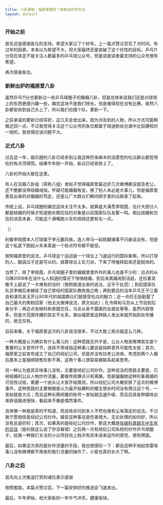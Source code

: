 ```yaml
---
title: 八卦更新：福原爱婚变？新鲜出炉的大瓜
layout: default
---
```


### 开始之前

首先还是感谢各位的支持。希望大家过了个好年。上一篇点赞过百花了点时间，有过年的因素，本来以为希望不大，但大家最终还是突破了这个任性的目标。乒乓11分现在肯定不是关注人数最多的乒乓球公众号，但是说是读者最支持的公众号很有希望。

再次感谢各位。

### 新鲜出炉的福原爱八卦

虽然乒乓11分也更新过一些乒乓球圈子的婚姻八卦，但是总体来说我们还是对球场上的东西更感兴趣一些，婚恋这块不是我们特长。但是难得现在没有比赛，居然八卦都安排到自己头上了，所以我们也插个队，更新一下。

之前承诺的更新已经写好，这几天会发出来。因为涉及到的人物，所以方式可能稍微迂回一点。不过我觉得关注这个公众号的各位都属于球迷粉丝光谱中比较硬核的一侧的，我觉得应该问题不大。

### 正式八卦

过去这一年，娱乐圈的八卦已经多到让我这种历来麻木的没感觉的吃瓜群众都觉得吃的有点顶得慌。结果牛年刚一开始，新瓜已经安排上了。

八卦的开始大致在这里。

有人在豆瓣八卦组（简称八组）发帖子觉得福原爱最近好几次微博都没提及老公，还干脆都没带结婚戒指，怀疑可能婚姻有变。换了别人未必是大事儿，但是福原爱表现出来的对婚姻的笃定，还是让广大群众们瞬间把手里的瓜碗拿了起来。

传统上说，乒乓球圈的婚恋这块关注不太多。就算是大满贯李晓霞，估计大部分人都是结婚的时候才知道她长期交往的对象是以前国家队队友翟一鸣。相比结婚和交往的消息本身，可能这个满嘴跑火车的视频还更有名一点。

（）

别看李晓霞本人打球属于李元霸风格，连人带马一起砍翻诸事不问废话没有，但是这个私底下跑起火车来真是一个标点符号都不能信。

按照福原爱的说法，乒乓球这个运动是一个球台上飞速运行的国际象棋，所以打球的人，脑袋瓜子还是可以的。就算球台上实力派，下来了唠嗑转起来还是挺快的。



当然了，除了李晓霞，乒乓球圈子里的婚姻里里外外的事儿也是不少的：远点的从马琳2008年在没什么人知道的情况下悄悄结婚，到后来离婚闹到法庭，还拉着吴敬平上庭说了一大堆有的没的（按照报道出来的说法，近乎于扯谎）；到前国家队队员李楠后来嫁给了自己曾经的国家队教练施之皓；再到更远的当年乒乓王子江嘉良和演员吴玉芳让80年代的祖国群众们就感受吃瓜的魅力；近一点的王励勤娶了自己最大的黑粉回家（他太太微博说法，原文如此）；孔令辉和马苏从上节目到后来分手；再近点张继科和景甜交往，马龙从来不露面的女朋友等等，虽然内容很多，但是大范围传播的其实不太多。类似福原爱这种路人发出来就开始到处传播的，绝无仅有。

目前来看，关于福原爱这次的八卦说法很多，不过大致上观点就这么几种。

一种大概是认为确实有什么事儿的：这种思路无外乎是，公众人物发微博其实是个重要的公关宣传环节，连续不带戒指这种事儿要说是纯粹意外可能性太低；其次，福原爱之前宣布成立了自己的经纪公司，但是并没有拉老公进来。考虑到两个人婚后基本上是捆绑销售形影不离，这两个事儿很容易被联系起来思考。

另一种认为是其实啥事儿没有，主要是经纪公司炒作。这种说法的思路主要是，已经结婚的公众人物炒作流量，要做传统爆点只有离婚，但是偏偏她这种形象离婚的可信性过低，需要一个由头让大家开始猜测，所以经纪公司大概安排了这次的微博事件。这种思路的主要根据是认为最开始爆料的楼主很长时间没有用过这个号，一发帖就是大瓜；而且这种长期闲置的账号一发帖就迅速升级，而且后续各种媒体出来辟谣跟进很快，看起来不像是偶然事件。

具体哪一种我是真的不知道，而且除非问到本人不然也难有尘埃落定的说法。不过我宁愿相信是经纪公司炒作。婚变这种事总是伤害很大，无论处理的如何好，所以没有总是好的；其次，如果真的是经纪公司炒作，那这大概是<u>张继科景甜无中生有的交往</u>（是的我这么说了你没看错）之后再一次有经纪公司系统的炒作乒乓球圈子，给我一种我们关注的小众项目也上档次有资本进来运作的感觉，很有牌面。

最后，如果这次真的是炒作流量的手段，我也想感叹一下：都会这种平地起惊雷啥事儿没有微博都不用发的吸引流量的操作了，小爱也真的长大了啊。

### 八卦之后

首先向上次推送打赏的诸位表示感谢



按照套路，本篇点赞过百，下一篇安排好的推送会飞速发出。

最后，牛年伊始，祝大家新的一年牛气冲天，健康愉快。
